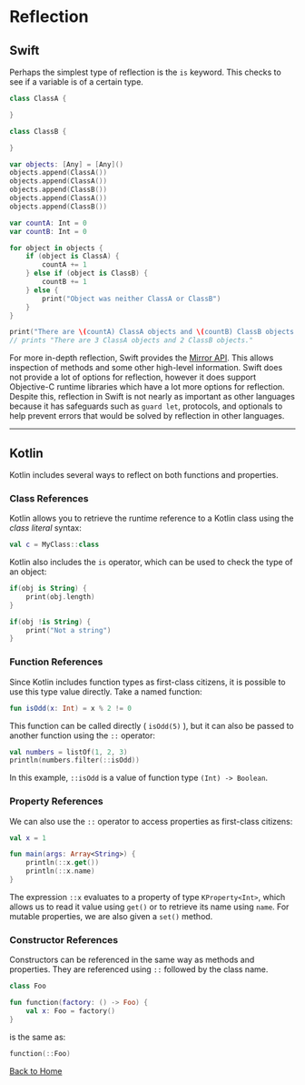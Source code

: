 # Reflection

## Swift
Perhaps the simplest type of reflection is the `is` keyword. This checks to see if a variable is of a certain type.
```Swift
class ClassA {

}

class ClassB {

}

var objects: [Any] = [Any]()
objects.append(ClassA())
objects.append(ClassA())
objects.append(ClassB())
objects.append(ClassA())
objects.append(ClassB())

var countA: Int = 0
var countB: Int = 0

for object in objects {
    if (object is ClassA) {
        countA += 1
    } else if (object is ClassB) {
        countB += 1
    } else {
        print("Object was neither ClassA or ClassB")
    }
}

print("There are \(countA) ClassA objects and \(countB) ClassB objects.")
// prints "There are 3 ClassA objects and 2 ClassB objects."
```

For more in-depth reflection, Swift provides the [Mirror API](https://developer.apple.com/documentation/swift/mirror). This allows inspection of methods and some other high-level information. Swift does not provide a lot of options for reflection, however it does support Objective-C runtime libraries which have a lot more options for reflection. Despite this, reflection in Swift is not nearly as important as other languages because it has safeguards such as `guard let`, protocols, and optionals to help prevent errors that would be solved by reflection in other languages.

---

## Kotlin

Kotlin includes several ways to reflect on both functions and properties.

### Class References

Kotlin allows you to retrieve the runtime reference to a Kotlin class using the _class literal_ syntax:

```kotlin
val c = MyClass::class
```

Kotlin also includes the `is` operator, which can be used to check the type of an object:

```kotlin
if(obj is String) {
    print(obj.length)
}

if(obj !is String) {
    print("Not a string")
}
```

### Function References

Since Kotlin includes function types as first-class citizens, it is possible to use this type value directly. Take a named function:

```kotlin
fun isOdd(x: Int) = x % 2 != 0
```

This function can be called directly ( `isOdd(5)` ), but it can also be passed to another function using the `::` operator:

```kotlin
val numbers = listOf(1, 2, 3)
println(numbers.filter(::isOdd))
```

In this example, `::isOdd` is a value of function type `(Int) -> Boolean`.

### Property References

We can also use the `::` operator to access properties as first-class citizens:

```kotlin
val x = 1

fun main(args: Array<String>) {
    println(::x.get())
    println(::x.name)
}
```

The expression `::x` evaluates to a property of type `KProperty<Int>`, which allows us to read it value using `get()` or to retrieve its name using `name`. For mutable properties, we are also given a `set()` method.

### Constructor References

Constructors can be referenced in the same way as methods and properties. They are referenced using `::` followed by the class name.

```kotlin
class Foo

fun function(factory: () -> Foo) {
    val x: Foo = factory()
}
```

is the same as:

```kotlin
function(::Foo)
```

[Back to Home](../README.md)
